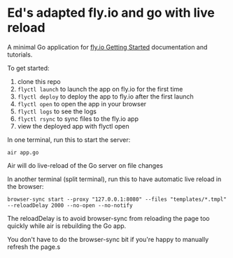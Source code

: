# Ed's adapted fly.io and go with live reload

A minimal Go application for [fly.io Getting Started](https://fly.io/docs/getting-started/golang/) documentation and tutorials.

To get started:

1. clone this repo
2. `flyctl launch` to launch the app on fly.io for the first time
3. `flyctl deploy` to deploy the app to fly.io after the first launch
4. `flyctl open` to open the app in your browser
5. `flyctl logs` to see the logs
6. `flyctl rsync` to sync files to the fly.io app
7. view the deployed app with flyctl open


In one terminal, run this to start the server:
```
air app.go
```
Air will do live-reload of the Go server on file changes

In another terminal (split terminal), run this to have automatic live reload in the browser:
```
browser-sync start --proxy "127.0.0.1:8080" --files "templates/*.tmpl" --reloadDelay 2000 --no-open --no-notify
```

The reloadDelay is to avoid browser-sync from reloading the page too quickly while air is rebuilding the Go app.

You don't have to do the browser-sync bit if you're happy to manually refresh the page.s